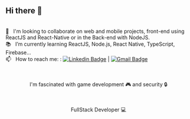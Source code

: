 ## Hi there 👋

 <br/> :purple_heart: &nbsp; I'm looking to collaborate on web and mobile projects, front-end using ReactJS and React-Native or in the Back-end with NodeJS.
 <br/> :books: &nbsp; I’m currently learning ReactJS, Node.js, React Native, TypeScript, Firebase...
 <br/> 📫 &nbsp; How to reach me: : [![Linkedin Badge](https://img.shields.io/badge/-RodrigoCamilo-blue?style=flat-square&logo=Linkedin&logoColor=white&link=https://www.linkedin.com/in/rodrigo-raymundo/)](https://www.linkedin.com/in/rodrigo-raymundo/) 
| 
[![Gmail Badge](https://img.shields.io/badge/-rodrigo.camilo228@gmail.com-c14438?style=flat-square&logo=Gmail&logoColor=white&link=mailto:rodrigo.camilo228@gmail.com)](mailto:rodrigo.camilo228@gmail.com)


<br/><p align="center">I'm fascinated with game development :video_game: and security :lock:</p>
<br/><p align="center">FullStack Developer :computer:</p><br/>

<!--
**Azelve/Azelve** is a ✨ _special_ ✨ repository because its `README.md` (this file) appears on your GitHub profile.

Here are some ideas to get you started:

- 🔭 I’m currently working on ...
- 🌱 I’m currently learning ...
- 👯 I’m looking to collaborate on ...
- 🤔 I’m looking for help with ...
- 💬 Ask me about ...
- 📫 How to reach me: ...
- 😄 Pronouns: ...
- ⚡ Fun fact: ...
<br/> 💬  &nbsp; About me: 
-->
